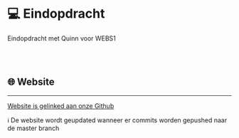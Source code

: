 # 💻 Eindopdracht
Eindopdracht met Quinn voor WEBS1

<br>
<br>

## 🌐 Website
---
[Website is gelinked aan onze Github](https://devonthomassen.github.io/Html-Css-Eindopdracht/src/)

 :information_source: De website wordt geupdated wanneer er commits worden gepushed naar de master branch